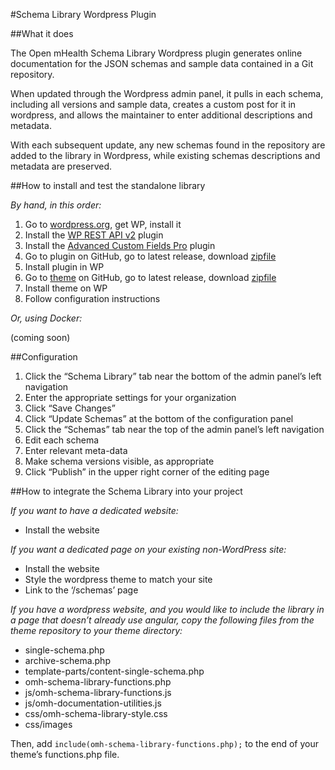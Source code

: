 #Schema Library Wordpress Plugin

##What it does

The Open mHealth Schema Library Wordpress plugin generates online documentation for the JSON schemas and sample data contained in a Git repository.

When updated through the Wordpress admin panel, it pulls in each schema, including all versions and sample data, creates a custom post for it in wordpress, and allows the maintainer to enter additional descriptions and metadata.

With each subsequent update, any new schemas found in the repository are added to the library in Wordpress, while existing schemas descriptions and metadata are preserved.


##How to install and test the standalone library

*By hand, in this order:*

1. Go to [wordpress.org](http://www.wordpress.org), get WP, install it
2. Install the [WP REST API v2](http://v2.wp-api.org/) plugin
3. Install the [Advanced Custom Fields Pro](http://www.advancedcustomfields.com/pro/) plugin
4. Go to plugin on GitHub, go to latest release, download [zipfile](https://github.com/openmhealth/schema-library-wp-plugin/archive/master.zip)
5. Install plugin in WP
6. Go to [theme](https://github.com/openmhealth/schema-library-wp-theme) on GitHub, go to latest release, download [zipfile](https://github.com/openmhealth/schema-library-wp-theme/archive/master.zip)
7. Install theme on WP
8. Follow configuration instructions

*Or, using Docker:*

(coming soon)

##Configuration
1. Click the “Schema Library” tab near the bottom of the admin panel’s left navigation
2. Enter the appropriate settings for your organization
3. Click “Save Changes”
4. Click “Update Schemas” at the bottom of the configuration panel
5. Click the “Schemas” tab near the top of the admin panel’s left navigation
6. Edit each schema
7. Enter relevant meta-data
8. Make schema versions visible, as appropriate
9. Click “Publish” in the upper right corner of the editing page

##How to integrate the Schema Library into your project

*If you want to have a dedicated website:*
* Install the website

*If you want a dedicated page on your existing non-WordPress site:*
* Install the website
* Style the wordpress theme to match your site
* Link to the ‘/schemas’ page

*If you have a wordpress website, and you would like to include the library in a page that doesn’t already use angular, copy the following files from the theme repository to your theme directory:*
* single-schema.php
* archive-schema.php
* template-parts/content-single-schema.php
* omh-schema-library-functions.php
* js/omh-schema-library-functions.js
* js/omh-documentation-utilities.js
* css/omh-schema-library-style.css
* css/images

Then, add `include(omh-schema-library-functions.php);` to the end of your theme’s functions.php file.
